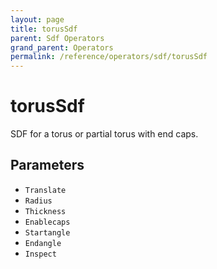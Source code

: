 ```yaml
---
layout: page
title: torusSdf
parent: Sdf Operators
grand_parent: Operators
permalink: /reference/operators/sdf/torusSdf
---
```


# torusSdf

SDF for a torus or partial torus with end caps.

## Parameters

* `Translate`
* `Radius`
* `Thickness`
* `Enablecaps`
* `Startangle`
* `Endangle`
* `Inspect`
